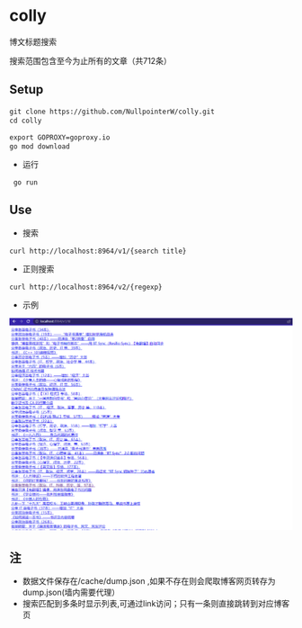 # colly
博文标题搜索

搜索范围包含至今为止所有的文章（共712条）

## Setup
```
git clone https://github.com/NullpointerW/colly.git
cd colly
```

```
export GOPROXY=goproxy.io
go mod download
```

* 运行

```
 go run 
```

## Use
 * 搜索
 ```
curl http://localhost:8964/v1/{search title}
```
 * 正则搜索
 ```
curl http://localhost:8964/v2/{regexp}
```
* 示例

![example](https://raw.githubusercontent.com/NullpointerW/colly/master/example.png)


## 注
* 数据文件保存在/cache/dump.json ,如果不存在则会爬取博客网页转存为dump.json(墙内需要代理）
* 搜索匹配到多条时显示列表,可通过link访问；只有一条则直接跳转到对应博客页
